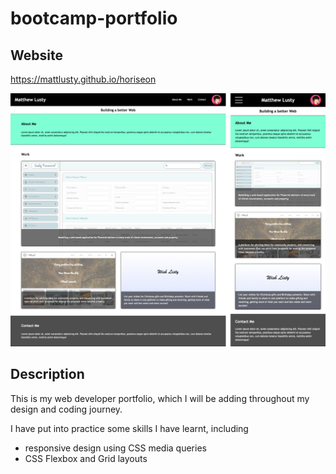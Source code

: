 # bootcamp-portfolio

## Website

https://mattlusty.github.io/horiseon

![Website Screenshot](assets/images/website-Screenshot.png)

## Description

This is my web developer portfolio, which I will be adding throughout my design and coding journey.

I have put into practice some skills I have learnt, including

- responsive design using CSS media queries
- CSS Flexbox and Grid layouts
